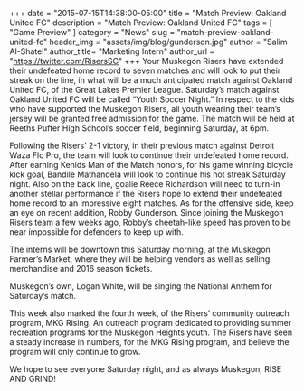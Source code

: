 +++
date        = "2015-07-15T14:38:00-05:00"
title       = "Match Preview: Oakland United FC"
description = "Match Preview: Oakland United FC"
tags        = [ "Game Preview" ]
category    = "News"
slug        = "match-preview-oakland-united-fc"
header_img	= "assets/img/blog/gunderson.jpg"
author		= "Salim Al-Shatel"
author_title= "Marketing Intern"
author_url	= "https://twitter.com/RisersSC"
+++
Your Muskegon Risers have extended their undefeated home record to seven matches and will look to put their streak on the line, in what will be a much anticipated match against Oakland United FC, of the Great Lakes Premier League. Saturday’s match against Oakland United FC will be called “Youth Soccer Night.” In respect to the kids who have supported the Muskegon Risers, all youth wearing their team’s jersey will be granted free admission for the game. The match will be held at Reeths Puffer High School’s soccer field, beginning Saturday, at 6pm.

Following the Risers’ 2-1 victory, in their previous match against Detroit Waza Flo Pro, the team will look to continue their undefeated home record. After earning Kenids Man of the Match honors, for his game winning bicycle kick goal, Bandile Mathandela will look to continue his hot streak Saturday night. Also on the back line, goalie Reece Richardson will need to turn-in another stellar performance if the Risers hope to extend their undefeated home record to an impressive eight matches. As for the offensive side, keep an eye on recent addition, Robby Gunderson. Since joining the Muskegon Risers team a few weeks ago, Robby’s cheetah-like speed has proven to be near impossible for defenders to keep up with.

The interns will be downtown this Saturday morning, at the Muskegon Farmer’s Market, where they will be helping vendors as well as selling merchandise and 2016 season tickets.

Muskegon’s own, Logan White, will be singing the National Anthem for Saturday’s match.

This week also marked the fourth week, of the Risers’ community outreach program, MKG Rising. An outreach program dedicated to providing summer recreation programs for the Muskegon Heights youth. The Risers have seen a steady increase in numbers, for the MKG Rising program, and believe the program will only continue to grow.

We hope to see everyone Saturday night, and as always Muskegon, RISE AND GRIND!